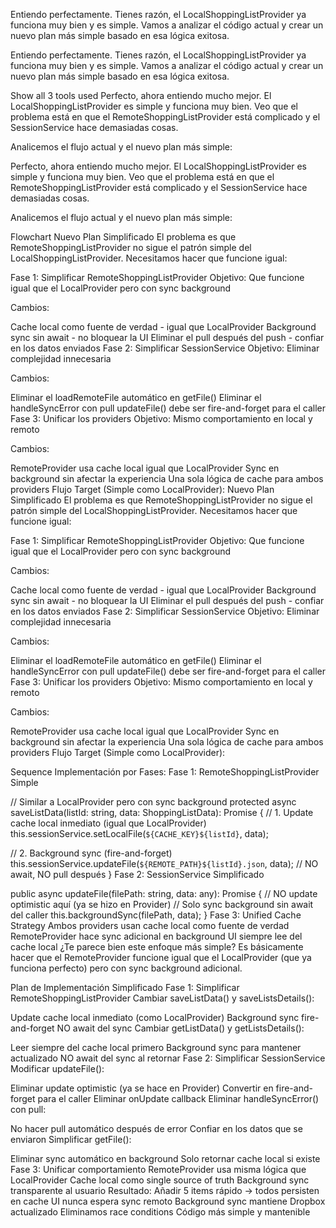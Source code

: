 Entiendo perfectamente. Tienes razón, el LocalShoppingListProvider ya funciona muy bien y es simple. Vamos a analizar el código actual y crear un nuevo plan más simple basado en esa lógica exitosa.

Entiendo perfectamente. Tienes razón, el LocalShoppingListProvider ya funciona muy bien y es simple. Vamos a analizar el código actual y crear un nuevo plan más simple basado en esa lógica exitosa.

Show all
3 tools used
Perfecto, ahora entiendo mucho mejor. El LocalShoppingListProvider es simple y funciona muy bien. Veo que el problema está en que el RemoteShoppingListProvider está complicado y el SessionService hace demasiadas cosas.

Analicemos el flujo actual y el nuevo plan más simple:

Perfecto, ahora entiendo mucho mejor. El LocalShoppingListProvider es simple y funciona muy bien. Veo que el problema está en que el RemoteShoppingListProvider está complicado y el SessionService hace demasiadas cosas.

Analicemos el flujo actual y el nuevo plan más simple:


Flowchart
Nuevo Plan Simplificado
El problema es que RemoteShoppingListProvider no sigue el patrón simple del LocalShoppingListProvider. Necesitamos hacer que funcione igual:

Fase 1: Simplificar RemoteShoppingListProvider
Objetivo: Que funcione igual que el LocalProvider pero con sync background

Cambios:

Cache local como fuente de verdad - igual que LocalProvider
Background sync sin await - no bloquear la UI
Eliminar el pull después del push - confiar en los datos enviados
Fase 2: Simplificar SessionService
Objetivo: Eliminar complejidad innecesaria

Cambios:

Eliminar el loadRemoteFile automático en getFile()
Eliminar el handleSyncError con pull
updateFile() debe ser fire-and-forget para el caller
Fase 3: Unificar los providers
Objetivo: Mismo comportamiento en local y remoto

Cambios:

RemoteProvider usa cache local igual que LocalProvider
Sync en background sin afectar la experiencia
Una sola lógica de cache para ambos providers
Flujo Target (Simple como LocalProvider):
Nuevo Plan Simplificado
El problema es que RemoteShoppingListProvider no sigue el patrón simple del LocalShoppingListProvider. Necesitamos hacer que funcione igual:

Fase 1: Simplificar RemoteShoppingListProvider
Objetivo: Que funcione igual que el LocalProvider pero con sync background

Cambios:

Cache local como fuente de verdad - igual que LocalProvider
Background sync sin await - no bloquear la UI
Eliminar el pull después del push - confiar en los datos enviados
Fase 2: Simplificar SessionService
Objetivo: Eliminar complejidad innecesaria

Cambios:

Eliminar el loadRemoteFile automático en getFile()
Eliminar el handleSyncError con pull
updateFile() debe ser fire-and-forget para el caller
Fase 3: Unificar los providers
Objetivo: Mismo comportamiento en local y remoto

Cambios:

RemoteProvider usa cache local igual que LocalProvider
Sync en background sin afectar la experiencia
Una sola lógica de cache para ambos providers
Flujo Target (Simple como LocalProvider):

Sequence
Implementación por Fases:
Fase 1: RemoteShoppingListProvider Simple

// Similar a LocalProvider pero con sync background
protected async saveListData(listId: string, data: ShoppingListData): Promise<void> {
// 1. Update cache local inmediato (igual que LocalProvider)
this.sessionService.setLocalFile(`${CACHE_KEY}${listId}`, data);

// 2. Background sync (fire-and-forget)
this.sessionService.updateFile(`${REMOTE_PATH}${listId}.json`, data);
// NO await, NO pull después
}
Fase 2: SessionService Simplificado

public async updateFile(filePath: string, data: any): Promise<void> {
// NO update optimistic aquí (ya se hizo en Provider)
// Solo sync background sin await del caller
this.backgroundSync(filePath, data);
}
Fase 3: Unified Cache Strategy
Ambos providers usan cache local como fuente de verdad
RemoteProvider hace sync adicional en background
UI siempre lee del cache local
¿Te parece bien este enfoque más simple? Es básicamente hacer que el RemoteProvider funcione igual que el LocalProvider (que ya funciona perfecto) pero con sync background adicional.

Plan de Implementación Simplificado
Fase 1: Simplificar RemoteShoppingListProvider
Cambiar saveListData() y saveListsDetails():

Update cache local inmediato (como LocalProvider)
Background sync fire-and-forget
NO await del sync
Cambiar getListData() y getListsDetails():

Leer siempre del cache local primero
Background sync para mantener actualizado
NO await del sync al retornar
Fase 2: Simplificar SessionService
Modificar updateFile():

Eliminar update optimistic (ya se hace en Provider)
Convertir en fire-and-forget para el caller
Eliminar onUpdate callback
Eliminar handleSyncError() con pull:

No hacer pull automático después de error
Confiar en los datos que se enviaron
Simplificar getFile():

Eliminar sync automático en background
Solo retornar cache local si existe
Fase 3: Unificar comportamiento
RemoteProvider usa misma lógica que LocalProvider
Cache local como single source of truth
Background sync transparente al usuario
Resultado:
Añadir 5 items rápido → todos persisten en cache
UI nunca espera sync remoto
Background sync mantiene Dropbox actualizado
Eliminamos race conditions
Código más simple y mantenible